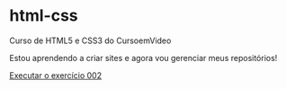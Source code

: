 # html-css
 Curso de HTML5  e CSS3 do CursoemVideo

Estou aprendendo a criar sites e agora vou gerenciar meus repositórios!

<a href="https://carlinhosbatista.github.io/html-css//exercicios/ex001/index.html">Executar o exercício 002</a>